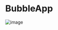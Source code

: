 # BubbleApp

![image](https://github.com/Strange1108/BubbleApp/assets/137171724/33d88dac-64aa-4bad-85a0-8b9ae852c14b)
